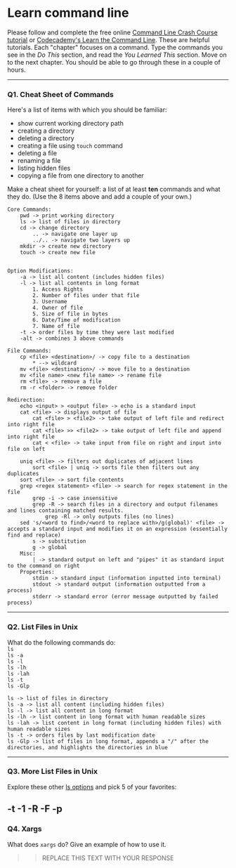 # Learn command line

Please follow and complete the free online [Command Line Crash Course
tutorial](https://web.archive.org/web/20160708171659/http://cli.learncodethehardway.org/book/) or [Codecademy's Learn the Command Line](https://www.codecademy.com/learn/learn-the-command-line). These are helpful tutorials. Each "chapter" focuses on a command. Type the commands you see in the _Do This_ section, and read the _You Learned This_ section. Move on to the next chapter. You should be able to go through these in a couple of hours.

---

### Q1.  Cheat Sheet of Commands  

Here's a list of items with which you should be familiar:  
* show current working directory path
* creating a directory
* deleting a directory
* creating a file using `touch` command
* deleting a file
* renaming a file
* listing hidden files
* copying a file from one directory to another

Make a cheat sheet for yourself: a list of at least **ten** commands and what they do.  (Use the 8 items above and add a couple of your own.)  

```
Core Commands:
	pwd -> print working directory
	ls -> list of files in directory
	cd -> change directory
		.. -> navigate one layer up
		../.. -> navigate two layers up
	mkdir -> create new directory
	touch -> create new file


Option Modifications:
	-a -> list all content (includes hidden files)
	-l -> list all contents in long format
		1. Access Rights
		2. Number of files under that file
		3. Username
		4. Owner of file
		5. Size of file in bytes
		6. Date/Time of modification
		7. Name of file
	-t -> order files by time they were last modified
	-alt -> combines 3 above commands

File Commands:
	cp <file> <destination>/ -> copy file to a destination
		* --> wildcard
	mv <file> <destination>/ -> move file to a destination
	mv <file name> <new file name> -> rename file
	rm <file> -> remove a file
	rm -r <folder> -> remove folder

Redirection:
	echo <input> > <output file> -> echo is a standard input
	cat <file> -> displays output of file
		cat <file> > <file2> -> take output of left file and redirect into right file
		cat <file> >> <file2> -> take output of left file and append into right file
		cat < <file> -> take input from file on right and input into file on left
	
	uniq <file> -> filters out duplicates of adjacent lines
		sort <file> | uniq -> sorts file then filters out any duplicates
	sort <file> -> sort file contents
	grep <regex statement> <file> -> search for regex statement in the file
		grep -i -> case insensitive
		grep -R -> search files in a directory and output filenames and lines containing matched results.
			grep -Rl -> only outputs files (no lines)
	sed 's/<word to find>/<word to replace with>/g(global)' <file> -> accepts a standard input and modifies it on an expression (essentially find and replace)
		s -> substitution
		g -> global 
	Misc:
		| -> standard output on left and "pipes" it as standard input to the command on right
	Properties:
		stdin -> standard input (information inputted into terminal)
		stdout -> standard output (information outputted from a process)
		stderr -> standard error (error message outputted by failed process)
```

---

### Q2.  List Files in Unix   

What do the following commands do:  
`ls`  
`ls -a`  
`ls -l`  
`ls -lh`  
`ls -lah`  
`ls -t`  
`ls -Glp`  

```
ls -> list of files in directory
ls -a -> list all content (including hidden files)
ls -l -> list all content in long format
ls -lh -> list content in long format with human readable sizes
ls -lah -> list content in long format (including hidden files) with human readable sizes
ls -t -> orders files by last modification date
ls -Glp -> list of files in long format, appends a "/" after the directories, and highlights the directories in blue
```
---

### Q3.  More List Files in Unix  

Explore these other [ls options](http://www.techonthenet.com/unix/basic/ls.php) and pick 5 of your favorites:

-t
-1
-R
-F
-p
---

### Q4.  Xargs   

What does `xargs` do? Give an example of how to use it.

> > REPLACE THIS TEXT WITH YOUR RESPONSE

 

